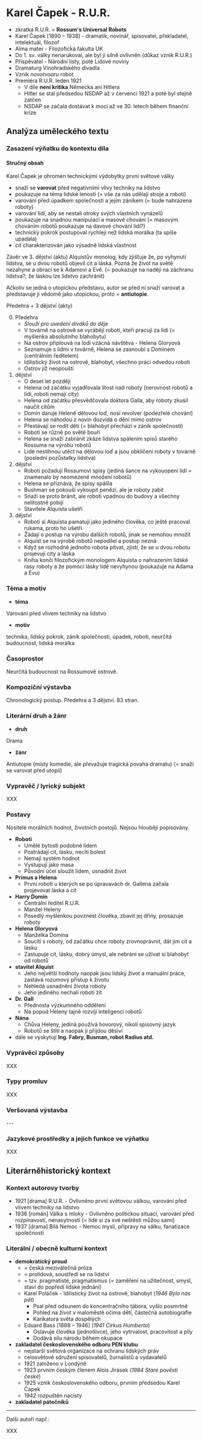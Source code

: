 # Karel Čapek - R.U.R.

- zkratka R.U.R. = **Rossum's Universal Robots**
- Karel Čapek [1890 – 1938] - dramatik, novinář, spisovatel, překladatel, intelektuál, filozof
- Alma mater - Filozofická fakulta UK
- Do 1. sv. války nenarukoval, ale byl jí silně ovlivněn (důkaz vznik R.U.R.)
- Přispěvatel - Národní listy, poté Lidové noviny
- Dramaturg Vinohradského divadla
- Vznik *novotvoaru* robot
- Premiéra R.U.R. leden 1921
    - V díle **není kritika** Německa ani Hitlera
    - Hitler se stal předsedou NSDAP až v červenci 1921 a poté byl stejně zatčen
    - NSDAP se začala dostávat k moci až ve 30. letech během finanční krize

## Analýza uměleckého textu

### Zasazení výňatku do kontextu díla

#### Stručný obsah

Karel Čapek je ohromen technickými výdobytky první světové války
- snaží se **varovat** před negativními vlivy techniky na lidstvo
- poukazuje na téma lidské lenosti (= vše za nás udělají stroje a roboti)
- varování před úpadkem společnosti a jejím zánikem (= bude nahrazena roboty)
- varování lidí, aby se nestali otroky svých vlastních vynázelů
- poukazuje na snadnou manipulaci a masové chování (= masovým chováním robotů poukazuje na davové chování lidí?)
- technický pokrok postupoval rychleji než lidská morálka (ta spíše upadala)
- *cit* charakterizován jako výsadně lidská vlastnost

Závěr ve 3. dějství (aktu) Alquistův monolog, kdy zjišťuje že, po vyhynutí lidstva, se u dvou robotů objevil cit a láska. Pozná že život na světě nezahyne a obrací se k Adamovi a Evě. (= poukazuje na naději na záchranu lidstva?, že láskou lze lidstvo zachránit)

Ačkoliv se jedná o utopickou představu, autor se před ní snaží varovat a představuje ji vědomě jako utopickou, proto = **antiutopie**.

Předehra + 3 dějství (akty)

0. Předehra
    - *Slouží pro uvedení diváků do děje*
    - V továrně na ostrově se vyrábějí roboti, kteří pracují za lidi (= myšlenka absolutního blahobytu)
    - Na ostrov připlouvá na lodi vzácná návštěva - Helena Gloryová
    - Seznamuje s lidmi v továrně, Helena se zasnoubí s Dominem (centrálním ředitelem)
    - Idilistický život na ostrově, blahobyt, všechno práci odvedou roboti
    - Ostrov již neopouští
1. dějství
    - O deset let později
    - Helena od začátku vyjadřovala lítost nad roboty (nerovnost robotů a lidí, roboti nemají city)
    - Helena od začátku přesvědčovala doktora Galla, aby roboty zkusil naučit citům
    - Domin daruje Heleně dělovou loď, nosí revolver (podezřelé chování)
    - Helena se náhodou z novin dozvídá o dění mimo ostrov
    - Přestávají se rodit děti (= blahobyt přechází v zánik společnosti)
    - Roboti se různě po světě bouří
    - Helena se snaží zabránit zkáze lidstva spálením spisů starého Rossuma na výrobu robotů
    - Lidé nestihnou utéct na dělovou loď a jsou obklíčeni roboty v továrně (poslední pozůstatky lidstva)
2. dějství
    - Roboti požadují Rossumovi spisy (jediná šance na vykouopení lidí = znamenalo by neomezené množení robotů)
    - Helena se přiznává, že spisy spálila
    - Bushman se pokouší vykoupit penězi, ale je roboty zabit
    - Snaží se proto bránit, ale roboti vpadnou do budovy a všechny nelítostně pobijí
    - Stavitele Alquista ušetří
3. dějství
    - Roboti si Alquista pamatují jako jediného člověka, co ještě pracoval rukama, proto ho ušetří
    - Žádají o postup na výrobu dalších robotů, jinak se nemohou množit
    - Alquist se na výrobě robotů nepodílel a postup nezná
    - Když se rozhodně jednoho robota pitvat, zjistí, že se u dvou robotu projevují city a láska
    - Kniha končí filozofickým monologem Alquista o nahrazením lidské rasy roboty a že pomocí lásky lidé nevyhynou (poukazuje na Adama a Evu)

### Téma a motiv

- **téma**

Varování před vlivem techniky na lidstvo

- **motiv**

technika, lidský pokrok, zánik společnosti, úpadek, roboti, neurčitá budoucnost, lidská morálka

### Časoprostor

Neurčitá budoucnost na Rossumově ostrově.

### Kompoziční výstavba

Chronologický postup. Předehra a 3 dějství. 83 stran.

### Literární druh a žánr

- **druh**

Drama

- **žánr**

Antiutopie (místy komedie, ale převažuje tragická povaha dramatu) (= snaží se varovat před utopií)

### Vypravěč / lyrický subjekt
XXX

### Postavy

Nositelé morálních hodnot, životních postojů. Nejsou hlouběji popisovány.

- **Roboti**
    - Umělé bytosti podobné lidem
    - Postrádají cit, lásku, necíti bolest
    - Nemají systém hodnot
    - Vystupují jako masa
    - Původní účel sloužit lidem, usnadnit život
- **Primus a Helena**
    - První roboti u kterých se po úpravavách dr. Gallena začala projevovat láska a cit
- **Harry Domin**
    - Centrální ředitel R.U.R.
    - Manžel Heleny
    - Posedlý myšlenkou povznést člověka, zbavit jej dřiny, prosazuje roboty
- **Helena Gloryová**
    - Manželka Domina
    - Soucítí s roboty, od začátku chce roboty zrovnoprávnit, dát jim cit a lásku
    - Zastupuje cit, lásku, dobrý úmysl, ale nebrání se užívat si blahobyt od robotů
- **stavitel Alquist**
    - Jeho největší hodnoty naopak jsou lidský život a manuální práce, zastává rozumový přístup k životu
    - Nehledá usnadnění života roboty
    - Jeho jediného nechali roboti žít
- **Dr. Gall**
    - Přednosta výzkumného oddělení
    - Na popud Heleny tajně rozvíjí inteligenci robotů
- **Nána**
    - Chůva Heleny, jediná používá hovorový, nikoli spisovný jazyk
    - Robotů se štití a naopak ji přijdou děsiví
 - dále se vyskytují **Ing. Fabry, Busman, robot Radius atd.**

### Vyprávěcí způsoby
XXX

### Typy promluv
XXX

### Veršovaná výstavba
\-\-\-

### Jazykové prostředky a jejich funkce ve výňatku
XXX

## Literárněhistorický kontext
### Kontext autorovy tvorby

- 1921 [drama] R.U.R. - Ovlivněno první světovou válkou, varování před vlivem techniky na lidstvo
- 1936 [román] Válka s mloky - Ovlivněno politickou situací, varování před rozpínavostí, nenasytností (= lidé si za své neštěstí můžou sami)
- 1937 [drama] Bílá Nemoc - Nemoc mysli, přípravy na válku, fanatizace společnosti

### Literální / obecně kulturní kontext

- **demokratický proud**
    - = česká meziválečná próza
    - = prolidová, soustředí se na lidství
    - = tzv. pragmatisté, pragmatismus (= zaměření na užitečnost, smysl, staví do popředí lidské jednání)
    - Karel Poláček     - Idilistický život na ostrově, blahobyt (*1946 Bylo nás pět*)
        - Psal před odsunem do koncentračního tábora, vyšlo posmrtně
        - Pohled na život v maloměstě očima dětí, částečná autobiografie
        - Karikatura světa dospělých
    - Eduard Bass [1888 – 1946] (*1941 Cirkus Humberto*)
        - Oslavuje člověka (jednotlivce), jeho vytrvalost, pracovitost a píly
        - Dodává sílu národu během okupace
- **zakladatel československého odboru PEN klubu**
    - nejstarší světová organizace na ochranu lidských práv
    - celosvětové sdružení spisovatelů, žurnalistů a vydavatelů
    - 1921 založeno v Londýně
    - 1923 prvním českým členem Alois Jirásek (*1984 Staré pověsti české*)
    - 1925 vznik československého odboru, prvním předsedou Karel Čapek
    - 1942 rozpuštěn nacisty
- **zakladatel pátečníků**
---

Další autoři např.:

XXX

